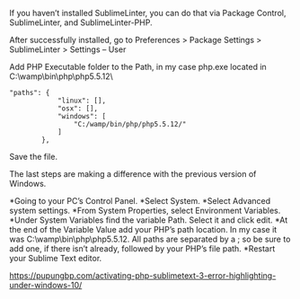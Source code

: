 If you haven’t installed SublimeLinter, you can do that via Package Control, SublimeLinter, and SublimeLinter-PHP.

After successfully installed, go to Preferences > Package Settings > SublimeLinter > Settings – User 

Add PHP Executable folder to the Path, in my case php.exe located in C:\wamp\bin\php\php5.5.12\

```
"paths": {
            "linux": [],
            "osx": [],
            "windows": [
                "C:/wamp/bin/php/php5.5.12/"
            ]
        },
```

Save the file.

The last steps are making a difference with the previous version of Windows.

*Going to your PC’s Control Panel.
*Select System.
*Select Advanced system settings.
*From System Properties, select Environment Variables.
*Under System Variables find the variable Path. Select it and click edit.
*At the end of the Variable Value add your PHP’s path location. In my case it was C:\wamp\bin\php\php5.5.12\. All paths are separated by a ; so be sure to add one, if there isn’t already, followed by your PHP’s file path.
*Restart your Sublime Text editor.

https://pupungbp.com/activating-php-sublimetext-3-error-highlighting-under-windows-10/
